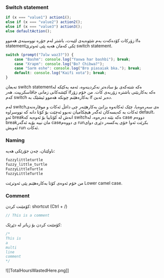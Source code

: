 ### Switch statement
```js
if (x === "value1") action1(); 
else if (x === "value2") action2(); 
else if (x === "value3") action3(); 
else defaultAction();
```
زۆرکات کۆدەکەت بەم شێوەیەی لێیەت، باشتر لەم جۆرە نووسینەی هەموو ifە statementێکی کەمان هەیە پێی ئەوترێ switch statement.
```js
switch (prompt("7alw waz3?")) { 
	case "Bashm": console.log("Yaxwa har bashbi"); break; 
	case "Xrapm": console.log("Bo? Chibwa?"); 
	case "Sarm eshe": console.log("Bro piasaiak bka."); break; 
	default: console.log("Kaifi xota"); break; 
}
```
تەبعان switch statementەکە شتەکەی بۆ سادەتر نەکردینەوە، ئەمە یەکێکە لە کێشەکانی زمانی جاڤاسکریپت.
هەر ifەکە بەکاربێنی باشترە زۆربەی کات. من خۆم زۆر کەم switch بەکارەهێنم چونکە هەموو ئیشێک بە if دەبر ئەبێ.

لەم switchەی سەرەوەیا، چێک ئەکاتەوە بزانێ بەکارهێنەر چی داغڵ ئەکات و موقارەنەی ئەکات بە کەیسەکان ئەگەر هیچکامیان نەبوو ئەچێت بۆ کۆتا دانە کە نووسراوە default، ئەو breakانەش لە کۆتاییا بۆ ئەوەیە کە switchەکە بێتە دەرەوە، لە case دووەم breakمان نییە بۆیە ئەگەر caseی دووەم runبکرێت ئەوا خۆی یەکسەر دێڕی دوای ئەویش run ئەکات.

### Naming
ناولێنان، چەن جۆرێکی هەیە:
```js
fuzzylittleturtle
fuzzy_little_turtle 
FuzzyLittleTurtle
fuzzyLittleTurtle
```
من خۆم ئەوەی کۆتا بەکارەهێنم پێی ئەوترێت Lower camel case.

### Comment
کۆمێنت کردن: shortcut (Ctrl + /)
```js
// This is a comment
```

کۆمێنت کردن بۆ زیاتر لە دێڕێک:
```js
/*
This is 
a
multi
line
comment
*/
```

![[TotalHoursWastedHere.png]]